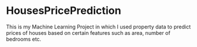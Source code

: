 # HousesPricePrediction
This is my Machine Learning Project in which I used property data to predict prices of houses based on certain features such as area, number of bedrooms etc.
